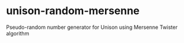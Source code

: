 # unison-random-mersenne
Pseudo-random number generator for Unison using Mersenne Twister algorithm
